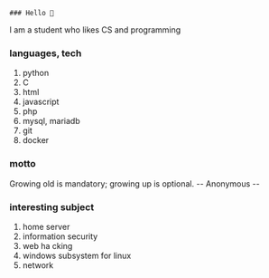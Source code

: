     ### Hello 👋
I am a student who likes CS and programming

### languages, tech
1. python
2. C
3. html
4. javascript
5. php
6. mysql, mariadb
7. git
8. docker

### motto
Growing old is mandatory; growing up is optional. -- Anonymous --

### interesting subject
1. home server
2. information security
3. web                           ha cking
4. windows subsystem for linux
5. network

